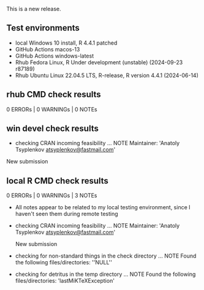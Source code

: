 This is a new release.

## Test environments

* local Windows 10 install, R 4.4.1 patched
* GitHub Actions macos-13
* GitHub Actions windows-latest
* Rhub Fedora Linux, R Under development (unstable) (2024-09-23 r87189)
* Rhub Ubuntu Linux 22.04.5 LTS, R-release, R version 4.4.1 (2024-06-14)

## rhub CMD check results
0 ERRORs | 0 WARNINGs | 0 NOTEs

## win devel check results
* checking CRAN incoming feasibility ... NOTE
Maintainer: 'Anatoly Tsyplenkov <atsyplenkov@fastmail.com>'

New submission

## local R CMD check results

0 ERRORs | 0 WARNINGs | 3 NOTEs

- All notes appear to be related to my local testing environment, since 
I haven't seen them during remote testing

* checking CRAN incoming feasibility ... NOTE
Maintainer: 'Anatoly Tsyplenkov <atsyplenkov@fastmail.com>'

    New submission
* checking for non-standard things in the check directory ... NOTE
Found the following files/directories:
  ''NULL''
* checking for detritus in the temp directory ... NOTE
Found the following files/directories:
  'lastMiKTeXException'